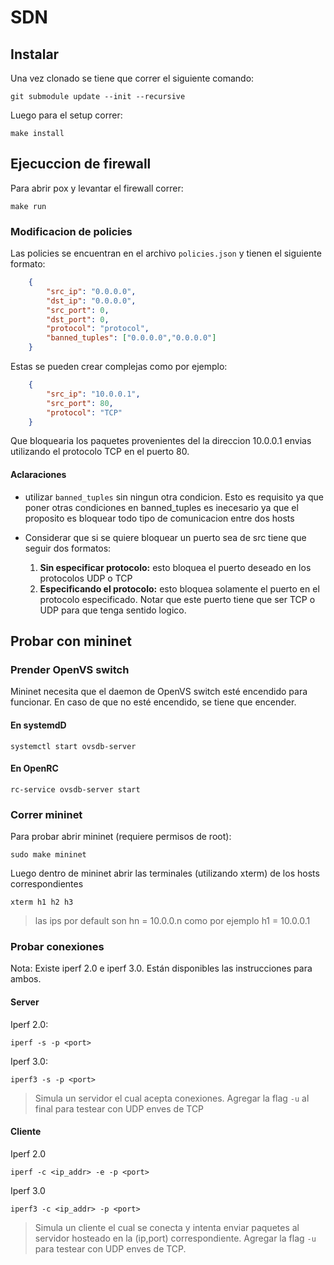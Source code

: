 # SDN
## Instalar
Una vez clonado se tiene que correr el siguiente comando:
```console
git submodule update --init --recursive
```
Luego para el setup correr:
```console
make install 
```

## Ejecuccion de firewall
Para abrir pox y levantar el firewall correr:
```console
make run
```

### Modificacion de policies
Las policies se encuentran en el archivo `policies.json` y tienen el siguiente formato:
```json
    {
        "src_ip": "0.0.0.0",
        "dst_ip": "0.0.0.0",
        "src_port": 0,
        "dst_port": 0,
        "protocol": "protocol",
        "banned_tuples": ["0.0.0.0","0.0.0.0"]
    }

```
Estas se pueden crear complejas como por ejemplo:
```json
    {
        "src_ip": "10.0.0.1",
        "src_port": 80,
        "protocol": "TCP"
    }

```
Que bloquearia los paquetes provenientes del la direccion 10.0.0.1 envias utilizando el protocolo TCP en el puerto 80.


#### Aclaraciones
- utilizar `banned_tuples` sin ningun otra condicion. Esto es requisito ya que poner otras condiciones en banned_tuples es inecesario ya que el proposito es bloquear todo tipo de comunicacion entre dos hosts

- Considerar que si se quiere bloquear un puerto sea de src tiene que seguir dos formatos:
    <ol>
    <li>  <b>Sin especificar protocolo:</b> esto bloquea el puerto deseado en los protocolos UDP o TCP   
    <li>  <b>Especificando el protocolo:</b> esto bloquea solamente el puerto en el protocolo especificado. Notar que este puerto tiene que ser TCP o UDP para que tenga sentido logico. 
    </ol>

## Probar con mininet
### Prender OpenVS switch
Mininet necesita que el daemon de OpenVS switch esté encendido para funcionar.
En caso de que no esté encendido, se tiene que encender.
#### En systemdD
```console
systemctl start ovsdb-server
```
#### En OpenRC
```console
rc-service ovsdb-server start
```

### Correr mininet
Para probar abrir mininet (requiere permisos de root):

```console
sudo make mininet
```

Luego dentro de mininet abrir las terminales (utilizando xterm) de los hosts correspondientes


```console
xterm h1 h2 h3
```

> las ips por default son hn = 10.0.0.n como por ejemplo h1 = 10.0.0.1


### Probar conexiones
Nota: Existe iperf 2.0 e iperf 3.0. Están disponibles las instrucciones para ambos.

#### Server
Iperf 2.0:
```console
iperf -s -p <port> 
```
Iperf 3.0:
```console
iperf3 -s -p <port> 
```
>Simula un servidor el cual acepta conexiones. Agregar la flag `-u` al final para testear con UDP enves de TCP

#### Cliente
Iperf 2.0
```console
iperf -c <ip_addr> -e -p <port> 
```
Iperf 3.0
```console
iperf3 -c <ip_addr> -p <port>
```
> Simula un cliente el cual se conecta y intenta enviar paquetes al servidor hosteado en la (ip,port) correspondiente. Agregar la flag `-u` para testear con UDP enves de TCP.
